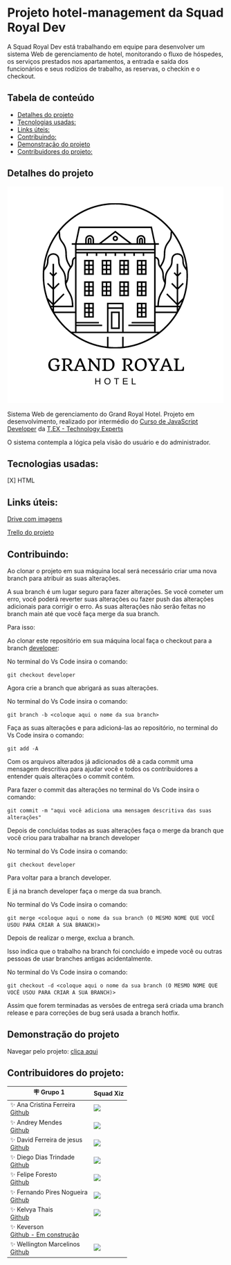 # Projeto hotel-management da Squad Royal Dev

 A Squad Royal Dev está trabalhando em equipe para desenvolver um sistema Web de gerenciamento de hotel, monitorando o fluxo de hóspedes, os serviços prestados nos apartamentos, a entrada e saída dos funcionários e seus rodízios de trabalho, as reservas, o checkin e o checkout. 

 ##  Tabela de conteúdo

  - [Detalhes do projeto](#detalhes-do-projeto)
  - [Tecnologias usadas:](#tecnologias-usadas)
  - [Links úteis:](#links-úteis)
  - [Contribuindo:](#contribuindo)
  - [Demonstração  do projeto](#demonstração--do-projeto)
  - [Contribuidores do projeto:](#contribuidores-do-projeto)

 ## Detalhes do projeto

 <img src="/images/logo/logo-transparente.png" />

 Sistema Web de gerenciamento do Grand Royal Hotel. Projeto em desenvolvimento, realizado por intermédio do [Curso de JavaScript Developer](https://www.texperts.com.br/full-stack-javascript-developer/) da [T.EX - Technology Experts](https://texperts.com.br/)

O sistema contempla a lógica pela visão do usuário e do administrador.

## Tecnologias usadas:

[X] HTML

## Links úteis:

[Drive com imagens](https://1drv.ms/u/s!Ai6BNqi5Q1RGgYYcLlo3sb7-rJDhQg?e=XeALuX)

[Trello do projeto](https://trello.com/invite/b/XUGgaHMg/bc2a21fe162866f5d75bf84fda54c590/projetohotel)

## Contribuindo:
Ao clonar o projeto em sua máquina local será necessário criar uma nova branch para atribuir as suas alterações.

A sua branch é um lugar seguro para fazer alterações. Se você cometer um erro, você poderá reverter suas alterações ou fazer push das alterações adicionais para corrigir o erro. As suas alterações não serão feitas no branch main até que você faça merge da sua branch.

Para isso:

Ao clonar este repositório em sua máquina local faça o checkout para a branch [developer](https://github.com/kelvya/hotel-management/tree/developer):

No terminal do Vs Code insira o comando:

```
git checkout developer
```

Agora crie a branch que abrigará as suas alterações.

No terminal do Vs Code insira o comando:

```
git branch -b <coloque aqui o nome da sua branch>
```

Faça as suas alterações e para adicioná-las ao repositório, no terminal do Vs Code insira o comando:

```
git add -A
```

Com os arquivos alterados já adicionados dê a cada commit uma mensagem descritiva para ajudar você e todos os contribuidores a entender quais alterações o commit contém.

Para fazer o commit das alterações no terminal do Vs Code insira o comando:

```
git commit -m "aqui você adiciona uma mensagem descritiva das suas alterações"
```

Depois de concluídas todas as suas alterações faça o merge da branch que você criou para trabalhar na branch developer

No terminal do Vs Code insira o comando:

```
git checkout developer
```

Para voltar para a branch developer.

E já na branch developer faça o merge da sua branch.

No terminal do Vs Code insira o comando:

```
git merge <coloque aqui o nome da sua branch (O MESMO NOME QUE VOCÊ USOU PARA CRIAR A SUA BRANCH)>
```

Depois de realizar o merge, exclua a branch. 

Isso indica que o trabalho na branch foi concluído e impede você ou outras pessoas de usar branches antigas acidentalmente. 

No terminal do Vs Code insira o comando:

```
git checkout -d <coloque aqui o nome da sua branch (O MESMO NOME QUE VOCÊ USOU PARA CRIAR A SUA BRANCH)>
```

Assim que forem terminadas as versões de entrega será criada uma branch release e para correções de bug será usada a branch hotfix.

## Demonstração  do projeto

Navegar pelo projeto: [clica aqui](https://kelvya.github.io/hotel-management/)

## Contribuidores do projeto:

| 🪧 Grupo 1 | Squad Xiz  |
| --- | --- |
|✨ Ana Cristina Ferreira <br> [Github](https://github.com/AnaCFerreira0803) | <img src="https://avatars.githubusercontent.com/u/112834809?v=4" width=20%>
|✨ Andrey Mendes <br> [Github](https://github.com/andrey-mendes) | <img src="https://avatars.githubusercontent.com/u/63105057?v=4" width=20%>
|✨ David Ferreira de jesus <br> [Github](https://github.com/Davidferreirajesus) | <img src="https://avatars.githubusercontent.com/u/95596031?v=4" width=20%>
|✨ Diego Dias Trindade <br> [Github](https://github.com/D2Trindade) | <img src="https://avatars.githubusercontent.com/u/101903524?v=4" width=20%>
|✨ Felipe Foresto <br> [Github](https://github.com/felipeforesto) | <img src="https://avatars.githubusercontent.com/u/98473755?v=4" width=20%>
|✨ Fernando Pires Nogueira <br> [Github](https://github.com/CDGFPN) | <img src="https://avatars.githubusercontent.com/u/74393670?v=4" width=20%>
|✨ Kelvya Thais <br> [Github](https://github.com/kelvya) | <img src="https://avatars.githubusercontent.com/u/99570969?v=4" width=20%>
|✨ Keverson <br> [Github - Em construção]( ) | <img src="" width=20%>
|✨ Wellington Marcelinos <br> [Github](https://github.com/TonCruz) | <img src="https://avatars.githubusercontent.com/u/29213030?v=4" width=20%>



